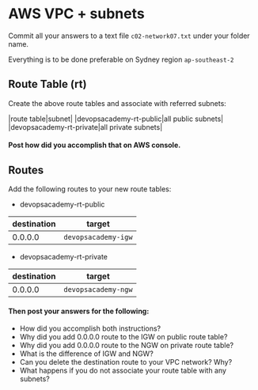 # AWS VPC + subnets

Commit all your answers to a text file `c02-network07.txt` under your folder name.

Everything is to be done preferable on Sydney region `ap-southeast-2`

## Route Table (rt)

Create the above route tables and associate with referred subnets:

|route table|subnet|
|devopsacademy-rt-public|all public subnets|
|devopsacademy-rt-private|all private subnets|

#### Post how did you accomplish that on AWS console.


## Routes

Add the following routes to your new route tables:

- devopsacademy-rt-public

|destination|target|
|-|-|
|0.0.0.0|`devopsacademy-igw`|

- devopsacademy-rt-private

|destination|target|
|-|-|
|0.0.0.0|`devopsacademy-ngw`|

#### Then post your answers for the following:

- How did you accomplish both instructions?
- Why did you add 0.0.0.0 route to the IGW on public route table?
- Why did you add 0.0.0.0 route to the NGW on private route table?
- What is the difference of IGW and NGW?
- Can you delete the destination route to your VPC network? Why?
- What happens if you do not associate your route table with any subnets?
